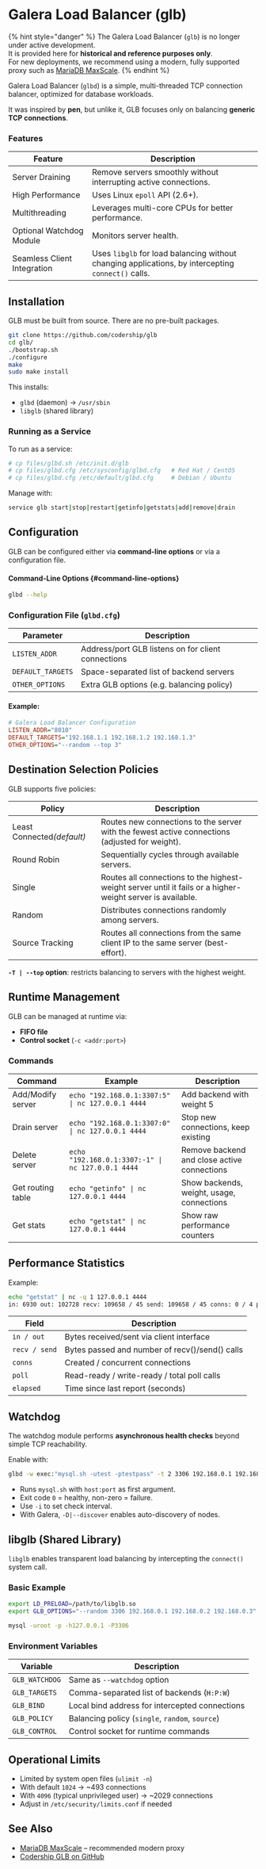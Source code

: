 # Galera Load Balancer (glb)

{% hint style="danger" %}
The Galera Load Balancer (`glb`) is no longer under active development.\
It is provided here for **historical and reference purposes only**.\
For new deployments, we recommend using a modern, fully supported proxy such as [MariaDB MaxScale](https://mariadb.com/products/enterprise/maxscale/).
{% endhint %}

Galera Load Balancer (`glbd`) is a simple, multi-threaded TCP connection balancer, optimized for database workloads.

It was inspired by **pen**, but unlike it, GLB focuses only on balancing **generic TCP connections**.

### Features

| Feature                     | Description                                                                                        |
| --------------------------- | -------------------------------------------------------------------------------------------------- |
| Server Draining             | Remove servers smoothly without interrupting active connections.                                   |
| High Performance            | Uses Linux `epoll` API (2.6+).                                                                     |
| Multithreading              | Leverages multi-core CPUs for better performance.                                                  |
| Optional Watchdog Module    | Monitors server health.                                                                            |
| Seamless Client Integration | Uses `libglb` for load balancing without changing applications, by intercepting `connect()` calls. |

## Installation

GLB must be built from source. There are no pre-built packages.

```bash
git clone https://github.com/codership/glb
cd glb/
./bootstrap.sh
./configure
make
sudo make install
```

This installs:

* `glbd` (daemon) → `/usr/sbin`
* `libglb` (shared library)

### Running as a Service

To run as a service:

```bash
# cp files/glbd.sh /etc/init.d/glb
# cp files/glbd.cfg /etc/sysconfig/glbd.cfg   # Red Hat / CentOS
# cp files/glbd.cfg /etc/default/glbd.cfg     # Debian / Ubuntu
```

Manage with:

```bash
service glb start|stop|restart|getinfo|getstats|add|remove|drain
```

## Configuration

GLB can be configured either via **command-line options** or via a configuration file.

#### Command-Line Options {#command-line-options}

```bash
glbd --help
```

### Configuration File (`glbd.cfg`)

| Parameter         | Description                                        |
| ----------------- | -------------------------------------------------- |
| `LISTEN_ADDR`     | Address/port GLB listens on for client connections |
| `DEFAULT_TARGETS` | Space-separated list of backend servers            |
| `OTHER_OPTIONS`   | Extra GLB options (e.g. balancing policy)          |

#### **Example**:

```ini
# Galera Load Balancer Configuration
LISTEN_ADDR="8010"
DEFAULT_TARGETS="192.168.1.1 192.168.1.2 192.168.1.3"
OTHER_OPTIONS="--random --top 3"
```

## Destination Selection Policies

GLB supports five policies:

| Policy                          | Description                                                                                                |
| ------------------------------- | ---------------------------------------------------------------------------------------------------------- |
| Least Connecte&#x64;_(default)_ | Routes new connections to the server with the fewest active connections (adjusted for weight).             |
| Round Robin                     | Sequentially cycles through available servers.                                                             |
| Single                          | Routes all connections to the highest-weight server until it fails or a higher-weight server is available. |
| Random                          | Distributes connections randomly among servers.                                                            |
| Source Tracking                 | Routes all connections from the same client IP to the same server (best-effort).                           |

**`-T | --top` option**: restricts balancing to servers with the highest weight.

## Runtime Management

GLB can be managed at runtime via:

* **FIFO file**
* **Control socket** (`-c <addr:port>`)

### Commands

| Command           | Example                                           | Description                                 |
| ----------------- | ------------------------------------------------- | ------------------------------------------- |
| Add/Modify server | `echo "192.168.0.1:3307:5" \| nc 127.0.0.1 4444`  | Add backend with weight 5                   |
| Drain server      | `echo "192.168.0.1:3307:0" \| nc 127.0.0.1 4444`  | Stop new connections, keep existing         |
| Delete server     | `echo "192.168.0.1:3307:-1" \| nc 127.0.0.1 4444` | Remove backend and close active connections |
| Get routing table | `echo "getinfo" \| nc 127.0.0.1 4444`             | Show backends, weight, usage, connections   |
| Get stats         | `echo "getstat" \| nc 127.0.0.1 4444`             | Show raw performance counters               |

## Performance Statistics

Example:

```bash
echo "getstat" | nc -q 1 127.0.0.1 4444
in: 6930 out: 102728 recv: 109658 / 45 send: 109658 / 45 conns: 0 / 4 poll: 45 / 0 / 45 elapsed: 1.03428
```

| Field         | Description                                    |
| ------------- | ---------------------------------------------- |
| `in / out`    | Bytes received/sent via client interface       |
| `recv / send` | Bytes passed and number of recv()/send() calls |
| `conns`       | Created / concurrent connections               |
| `poll`        | Read-ready / write-ready / total poll calls    |
| `elapsed`     | Time since last report (seconds)               |

## Watchdog

The watchdog module performs **asynchronous health checks** beyond simple TCP reachability.

Enable with:

```bash
glbd -w exec:"mysql.sh -utest -ptestpass" -t 2 3306 192.168.0.1 192.168.0.2
```

* Runs `mysql.sh` with `host:port` as first argument.
* Exit code `0` = healthy, non-zero = failure.
* Use `-i` to set check interval.
* With Galera, `-D|--discover` enables auto-discovery of nodes.

## libglb (Shared Library)

`libglb` enables transparent load balancing by intercepting the `connect()` system call.

### Basic Example

```bash
export LD_PRELOAD=/path/to/libglb.so
export GLB_OPTIONS="--random 3306 192.168.0.1 192.168.0.2 192.168.0.3"

mysql -uroot -p -h127.0.0.1 -P3306
```

### Environment Variables

| Variable       | Description                                     |
| -------------- | ----------------------------------------------- |
| `GLB_WATCHDOG` | Same as `--watchdog` option                     |
| `GLB_TARGETS`  | Comma-separated list of backends (`H:P:W`)      |
| `GLB_BIND`     | Local bind address for intercepted connections  |
| `GLB_POLICY`   | Balancing policy (`single`, `random`, `source`) |
| `GLB_CONTROL`  | Control socket for runtime commands             |

## Operational Limits

* Limited by system open files (`ulimit -n`)
* With default `1024` → \~493 connections
* With `4096` (typical unprivileged user) → \~2029 connections
* Adjust in `/etc/security/limits.conf` if needed

## See Also

* [MariaDB MaxScale](https://mariadb.com/products/enterprise/maxscale/) – recommended modern proxy
* [Codership GLB on GitHub](https://github.com/codership/glb)
